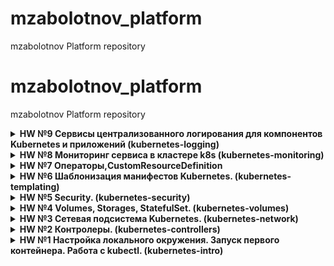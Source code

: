 # mzabolotnov_platform
mzabolotnov Platform repository
# mzabolotnov_platform
mzabolotnov Platform repository

<details>
<summary> <b>HW №9 Сервисы централизованного логирования для компонентов Kubernetes и приложений (kubernetes-logging) </b></summary>

ДЗ выполнено согласно kubernetes-logging/HW_k8s_logging_23186_adfb6c-227996-86f0ec.pdf

Задание выполняем в кластере Yandex Cloud
Кластер разворачиваем при помощи terraform. Кластер состоит из двух групп узлов default-pool и infra-pool.

Defaul-pool - состоит из одной ноды (cores-2, memory-2), будет использована для разворачивания самого приложения Hipster Shop.
Infra-pool - состоит из трех нод (cores-2, memory-4), будет использована для разворачивания инфраструктуры логирования.

Задаем taint нодам в группе infra-pool

$ kubectl get nodes
NAME                        STATUS   ROLES    AGE   VERSION
cl197h166i1chf94fk6a-eweb   Ready    <none>   35h   v1.19.15
cl197h166i1chf94fk6a-unas   Ready    <none>   35h   v1.19.15
cl197h166i1chf94fk6a-utev   Ready    <none>   35h   v1.19.15
cl1hnr8p459ndrnomg1f-eqav   Ready    <none>   35h   v1.19.15

```
kubectl taint nodes cl197h166i1chf94fk6a-eweb node-role=infra:NoSchedule

```
<details>
<summary><b>Разворачиваем приложение Hipster Shop</b></summary>

```
kubectl create ns microservices-demo
kubectl apply -f https://raw.githubusercontent.com/express42/otus-platform-snippets/master/Module-02/Logging/microservices-demo-without-resources.yaml -n microservices-demo

```
получаем

```
kubectl get pods -n microservices-demo -o custom-columns=NAME:.metadata.name,NODE:.spec.nodeName
```

NAME                                     NODE
adservice-56d56d89cc-4dzvx               cl1hnr8p459ndrnomg1f-eqav
cartservice-c8b9fc586-9zx89              cl1hnr8p459ndrnomg1f-eqav
checkoutservice-74f4c5464f-ts6zl         cl1hnr8p459ndrnomg1f-eqav
currencyservice-7df4d74b7c-hj742         cl1hnr8p459ndrnomg1f-eqav
emailservice-86794489df-nxxdr            cl1hnr8p459ndrnomg1f-eqav
frontend-cf49f7975-9flql                 cl1hnr8p459ndrnomg1f-eqav
loadgenerator-7fdb874b-k9sp2             cl1hnr8p459ndrnomg1f-eqav
paymentservice-5768d9bb67-hfw74          cl1hnr8p459ndrnomg1f-eqav
productcatalogservice-84fd74ccc9-rgz56   cl1hnr8p459ndrnomg1f-eqav
recommendationservice-6fcb597467-qbmnl   cl1hnr8p459ndrnomg1f-eqav
redis-cart-55d76945cb-nns6h              cl1hnr8p459ndrnomg1f-eqav
shippingservice-6bc75ffff-ht2lt          cl1hnr8p459ndrnomg1f-eqav
</details>


<details>
<summary><b>Разворачиваем EFK stack</b></summary>

1. Добавляем репозиторий
```
helm repo add elastic https://helm.elastic.co
```
сохраняем values.yaml
'''
helm show values elastic/elasticsearch  > values.yaml
'''
Кастомизируем установку:
```
kubernetes-logging/elasticsearch.values.yaml
```
```
kubectl create ns observability
helm upgrade --install elasticsearch elastic/elasticsearch --namespace observability -f elasticsearch.values.yaml
```
В результате имеем
```
kubectl get pods -n observability -l chart=elasticsearch -o custom-columns=NAME:.metadata.name,NODE:.spec.nodeName
```
NAME                     NODE
elasticsearch-master-0   cl197h166i1chf94fk6a-unas
elasticsearch-master-1   cl197h166i1chf94fk6a-utev
elasticsearch-master-2   cl197h166i1chf94fk6a-eweb
</details>

2. [Разворачиваем ingress-controler в Yandex Cloud](https://cloud.yandex.ru/docs/managed-kubernetes/solutions/ingress-cert-manager) на каждой ноде infra-pool по аналогии с elasticsearch. Единственное отличие, разворачиваем как DaemonSet. Кастомизируем nginx-ingress-controler.values.yaml

```
kubectl create ns nginx-ingress
helm upgrade --install ingress-nginx ingress-nginx/ingress-nginx --namespace nginx-ingress -f nginx-ingress-controler.values.yaml
```
```
kubectl get pods -n nginx-ingress -o custom-columns=NAME:.metadata.name,NODE:.spec.nodeName
```
ingress-nginx-controller-4w97g   cl197h166i1chf94fk6a-eweb
ingress-nginx-controller-jg9hw   cl197h166i1chf94fk6a-utev
ingress-nginx-controller-p4tjh   cl197h166i1chf94fk6a-unas

3. По аналогии устанавливаем Kibana

```
helm upgrade --install kibana elastic/kibana --namespace observability -f kibana.values.yaml

kubectl get pods -n observability -l app=kibana -o custom-columns=NAME:.metadata.name,NODE:.spec.nodeName
```
NAME                             NODE
kibana-kibana-68cd8c9c8f-9w294   cl197h166i1chf94fk6a-unas
kibana-kibana-68cd8c9c8f-ctjd4   cl197h166i1chf94fk6a-utev
kibana-kibana-68cd8c9c8f-sgznn   cl197h166i1chf94fk6a-eweb



<details>
<summary><b></b></summary>
</details>

<details>
<summary><b></b></summary>
</details>



</details>


<details>
<summary> <b>HW №8 Мониторинг сервиса в кластере k8s (kubernetes-monitoring) </b></summary>

ДЗ выполнено согласно kubernetes-monitoring/HW_monitoring_191527_c0f871-227996-1a026d.pdf

Задание выполняем в кластере minikube

<details>
<summary><b>Установка prometheus-operator</b></summary>

Prometeus-operator устанавливаем с помощью Helm [Документация](https://github.com/prometheus-community/helm-charts)

Установку производим в namespace monitoring

```
helm repo add prometheus-community https://prometheus-community.github.io/helm-charts
kubectl create ns monitoring
helm upgrade --install prometheus-operator prometheus-community/prometheus-operator -n monitoring
```
</details>

<details>
<summary><b>Установка nginx, nginx-prometheus-exporter</b></summary>

Берем стандартный образ nginx:latest. Подсовываем ему настройки с помощью ConfigMap (описано в deployment.yaml).
Подсаживаем в каждый pod c nginx SideCar-контейнер [nginx-prometheus-exporter](https://github.com/nginxinc/nginx-prometheus-exporter), который собирает метрики с http://localhost:8080/basic_status.
Порт 8080 и /basic_status задаются в настройках nginx. (см. ConfigMap deployment.yamk)

создаем pod c nginx и nginx-prometheus-exporter

```
kubectl apply -f kubernetes-monitoring/deployment.yaml
```
содаем серсис для nginx и nginx-prometheus-exporter

```
kubectl apply -f kubernetes-monitoring/service.yaml
```

создаем servicemonitor согласно [документации](https://github.com/prometheus-operator/prometheus-operator/blob/main/Documentation/user-guides/getting-started.md)

```
kubectl apply -f kubernetes-monitoring/servicemonitor.yaml
```
</details>

<details>
<summary><b>prometheus и grafana</b></summary>

В результате имеем Prometheus
![Screenshot_2021-11-28_20-49-12](https://user-images.githubusercontent.com/80415069/143781706-2e9808e5-f4be-40b5-9206-f111e6643b8e.png)
[Dashbord для Grafana](https://github.com/nginxinc/nginx-prometheus-exporter/tree/master/grafana)
![Screenshot_2021-11-28_20-47-05](https://user-images.githubusercontent.com/80415069/143781729-cae00c93-1137-4b96-9f66-2d79d7a68582.png)

</details>

</details>


<details>
<summary> <b>HW №7 Операторы,CustomResourceDefinition </b></summary>
- [x] Основное ДЗ
Задание выполнялось согласно инструкции kubernetes-operators/Домашнее_задание._Custom_Resource_Definitions._Operatorsv2_15052_19ab0f1_15052_c749da_15052_966268-191527-7259aa.pdf
Используется кластер minikube

#### <b>Создание CustomResurce</b>
Создаем CustomResurce
```
kubernetes-operators/deploy/cr.yml
```
Чтобы развернуть его в облаке создаем его описание.
```
kubernetes-operators/deploy/crd.yml
```
в crd.yml добавляем секцию validation для валидации CustomResurce.
Чтобы валидация работала, добавляем
```
preserveUnknownFields: false
```
Задаем обязательные поля в CustomResurce
```
required: ["image", "database", "password", "storage_size"]          

```


</details>

<details>
<summary> <b>HW №6 Шаблонизация манифестов Kubernetes. (kubernetes-templating) </b></summary>

- [x] Основное ДЗ

Задание выполнялось согласно kubernetes-templating/hw-4088-53c0bc.pdf

Задание выполнялось в кластере Kubernetes Yandex Cloud

Кластер поднимается с использованием terraform. Исходные файлы расположены в папке kubernetes-templating/terraform
```
teraform init
terraform apply
```

#### <b>Задание 1. Установка ingress-controler в YC</b>
Установку ingress-controler в YC производим согласно инструкции
[Установка ingress-controler](https://cloud.yandex.ru/docs/managed-kubernetes/solutions/ingress-cert-manager)
#### <b>Задание 2. Установка cert-menager</b>
Для установки cert-menager добавляем репозиторий
```
    helm repo add jetstack https://charts.jetstack.io
```
Создаем namespace
```
    kubectl create ns cert-manager
```
Для установки cert-menager согласно ссылке [Установка CRD](https://cloud.yandex.ru/docs/managed-kubernetes/solutions/ingress-cert-manager) устанавливаем некоторые CRD ресурсы
```
    kubectl apply --validate=false -n cert-manager -f https://github.com/jetstack/cert-manager/releases/download/v0.16.1/cert-manager.crds.yaml
```
или
```
    kubectl apply --validate=false -n cert-manager -f kubernetes-templating/cert-manager/cert-manager.crds.yaml
```
Устанавливаем cert-menager из helm-чарта
```
    helm upgrade --install cert-manager jetstack/cert-manager --wait --namespace=cert-manager --version=1.6.0
```
Для корректной работы cert-menager необходимо создание ClusterIssuer (или Issuer).
Манифесты ресурсов:
    kubernetes-templating/cert-manager/cluster_issuer_stage.yaml - для отладки
    kubernetes-templating/cert-manager/cluster_issuer.yaml - окончательный вариант (рабочий)
#### <b>Задание 3. Установка chartmuseum</b>
Создан файл kubernetes-templating/chartmuseum/values.yaml
[Исходник файла values.yaml](https://github.com/helm/charts/blob/master/stable/chartmuseum/values.yaml)
В файл внесены настройки ingress с валидацией tsl-сертификата от Let's Encrypt
Устанавливаем chartmuseum
```
    kubectl create ns chartmuseum
    helm upgrade --install chartmuseum stable/chartmuseum --wait --namespace=chartmuseum --version=2.14.2 -f chartmuseum/values.yaml
```
 В результате
```
    curl https://chartmuseum.51.250.0.41.nip.io
```
должно получиться, что-то типа этого
```
<!DOCTYPE html>
<html>
<head>
<title>Welcome to ChartMuseum!</title>
<style>
    body {
        width: 35em;
        margin: 0 auto;
        font-family: Tahoma, Verdana, Arial, sans-serif;
    }
</style>
</head>
<body>
<h1>Welcome to ChartMuseum!</h1>
<p>If you see this page, the ChartMuseum web server is successfully installed and
working.</p>

<p>For online documentation and support please refer to the
<a href="https://github.com/helm/chartmuseum">GitHub project</a>.<br/>

<p><em>Thank you for using ChartMuseum.</em></p>
</body>
</html>
```
#### <b>Задание 4. Установка Harbor</b>
Добавляем репозиторий
```
helm repo add harbor https://helm.goharbor.io
```
```
helm upgrade --install harbor harbor/harbor -f kubernetes-templating/harbor/values.yaml
```
в результате harbor доступен по адресу

https://mikhza.twilightparadox.com с валидным сертификатом

#### <b>Задание 5. Создание своего helm-чарта</b>

Используем demo-приложение от Google
https://github.com/GoogleCloudPlatform/microservices-demo

создаем пустой чарт

```
helm create kubernetes-templating/hipster-shop
```
удаляем файл kubernetes-templating/hipster-shop/values.yaml и очищаем папку kubernetes-templating/hipster-shop/templates
Копируем [файл](https://github.com/express42/otus-platform-snippets/blob/master/Module-04/05-Templating/manifests/all-hipster-shop.yaml) в папку kubernetes-templating/hipster-shop/templates

Устанавливаем приложение

```
kubectl create ns hipster-shop
helm upgrade --install hipster-shop kubernetes-templating/hipster-shop --namespace hipster-shop
```
Используя NodePort проверяем работоспособность. Адрес ноды находим используя команду

```
kubectl get nodes -o wide
```
создаем helm-чарт для компонента frontend

```
helm create kubernetes-templating/frontend
```
Переносим из kubernetes-templating/hipster-shop/templates/all-hipster-shop.yaml части касаемые сервиса frontend в отдельные файлы
kubernetes-templating/frontend/templates/deployment.yaml
kubernetes-templating/frontend/templates/service.yaml
Создаем ingress манифест
kubernetes-templating/frontend/templates/ingress.yaml
Переустанавливаем hipster-shop
```
helm upgrade --install hipster-shop kubernetes-templating/hipster-shop --namespace hipster-shop
```
Устанавливаем frontend
```
helm upgrade --install frontend frontend --namespace hipster-shop
```
В итоге имеем
```
$ kubectl get ingress -A
Warning: extensions/v1beta1 Ingress is deprecated in v1.14+, unavailable in v1.22+; use networking.k8s.io/v1 Ingress
NAMESPACE      NAME                      CLASS    HOSTS                            ADDRESS       PORTS     AGE
chartmuseum    chartmuseum-chartmuseum   <none>   chartmuseum.51.250.0.41.nip.io   51.250.0.41   80, 443   26h
default        harbor-ingress            <none>   mikhza.twilightparadox.com       51.250.0.41   80, 443   24h
hipster-shop   frontend                  <none>   shop.51.250.0.41.nip.io          51.250.0.41   80        8h
```
Ура! Приложение работает.

Параметризуем приложение frontend

Меняем файл kubernetes-templating/frontend/values.yaml
```
image:
  tag: v0.1.3

replicas: 1

service:
  port: 80
  targetPort: 8080
  NodePort: 30010
  type: NodePort
```
Меняем файлы

kubernetes-templating/frontend/templates/deployment.yaml
kubernetes-templating/frontend/templates/service.yaml
kubernetes-templating/frontend/templates/ingress.yaml

И вновь запускаем upgrade frontend
```
helm upgrade --install frontend frontend --namespace hipster-shop
```
Архивируем наши чарты

```
helm package frontend
helm package hipster-shop
```
Получаем два архива
kubernetes-templating/frontend-0.1.0.tgz
kubernetes-templating/hipster-shop-0.1.0.tgz
Помещаем наши архивы в репозиторий harbor через web-интерфейс

Добавляем наш репозиторий с двумя чартами
```
helm repo add templating https://mikhza.twilightparadox.com/chartrepo/kubernetes-templating/
```
#### <b>Задание 5. Используем kubecfg для шаблонизации похожих ресурсов</b>
скачиваем kubecfg https://github.com/bitnami/kubecfg/releases
Делаем файл исполняемым и помещаем по пути PATH

Создаем файл kubernetes-templating/kubecfg/services.jsonnet для поднятия двух deploymet и service похожих компонентов
paymentservice и shippingservice.
Скачиваем [готовую библиотеку компонент](https://github.com/bitnami-labs/kube-libsonnet/raw/52ba963ca44f7a4960aeae9ee0fbee44726e481f/kube.libsonnet)
меняем в библиотеке
```
  Deployment(name): $._Object("apps/v1", "Deployment", name) {

```
Выпиливаем компоненты paymentservice и shippingservice из файла kubernetes-templating/hipster-shop/templates/all-hipster-shop.yaml

Делаем upgrade hipster-shop

```
helm upgrade --install hipster-shop ../hipster-shop --namespace hipster-shop --set frontend.service.NodePort=30010
```
И поднимаем отдельно компоненты
```
kubecfg update services.jsonnet -n hipster-shop
```
Заработало со второго раза. Проверяется помещением в корзину товара. Не должно быть ошибок.

#### <b>Задание 6. Используем kustomize</b>

выпиливаем один сервис из общего файла kubernetes-templating/hipster-shop/templates/all-hipster-shop.yaml
Сервис currencyservice
В директории kubernetes-templating/kustomize приведены базовые русурсы kubernetes-templating/kustomize/base
И их кастомизация на окружения dev и prod

</details>

<details>
<summary> <b>HW №5 Security. (kubernetes-security) </b></summary>

- [x] Основное ДЗ
Используется кластер kind

Задание выполнялось согласно kubernetes-security/HW/Kuber_Security_HW-5522-83b386.pdf

## <b>Задание 1</b>
- Создан Service Account bob, ему дана роль admin в рамках всего кластера
- Создан Service Account dave без доступа к кластеру
  Итоговые манифесты, которые решают данную задачу, расположены kubernetes-security/task01

## <b>Задание 2</b>
- Создан Namespace prometheus
- Создан Service Account carol в этом Namespace
- Дан всем Service Account в Namespace prometheus возможность
  делать get, list, watch в отношении Pods всего кластера
  Итоговые манифесты, которые решают данную задачу, расположены kubernetes-security/task02

## <b>Задание 3</b>
- Создать Namespace dev
- Создать Service Account jane в Namespace dev
- Дать jane роль admin в рамках Namespace dev
- Создать Service Account ken в Namespace dev
- Дать ken роль view в рамках Namespace dev
  Итоговые манифесты, которые решают данную задачу, расположены kubernetes-security/task03


</details>

<details>
<summary> <b>HW №4 Volumes, Storages, StatefulSet. (kubernetes-volumes) </b></summary>

- [x] Основное ДЗ

В kind развернут под  с MinIO с использованием манифеста
<pre> 
kubectl apply -f kubernetes-volumes/miniostatefulset.yaml
</pre>
В результате запустится под и создастся StatefulSet minio

Для того, чтобы наш StatefulSet был доступен изнутри кластера,
создадим Headless Service kubernetes-volumes/minio-headlessservice.yaml
</details>
<details>
<summary> <b>HW №3 Сетевая подсистема Kubernetes. (kubernetes-network) </b></summary>

 Задание выполнялось согласно kubernetes-networks/Network_HW-23186-07a062.pdf

- [x] Основное ДЗ

Контейнер с простым web-приложением, работающий на порту 8000 запущен в кластере minikube.
Доступ к приложению осуществляем в трех вариантах
1. ClusterIP
2. LoadBalancer
3. nginx-ingress
Манифест приложения kubernetes-networks/web-deploy.yaml
kubernetes-networks/web-svc-cip.yaml - service ClusterIP для приложения web
kubernetes-networks/web-svc-lb.yaml - service LoadBalancer для приложения web
kubernetes-networks/web-svc-headless.yaml - service для приложения wed через ingress.
При применении 
<pre>
kubectl apply -f kubernetes-networks/web-ingress.yaml
</pre>
Ошибка:
<pre>
Error from server (InternalError): error when creating "web-ingress.yaml": Internal error occurred: failed calling webhook "validate.nginx.ingress.kubernetes.io": an error on the server ("") has prevented the request from succeeding
</pre>
Решение ошибки:
https://stackoverflow.com/questions/61365202/nginx-ingress-service-ingress-nginx-controller-admission-not-found
</details>
<details>
<summary> <b>HW №2 Контролеры. (kubernetes-controllers) </b> </summary>
В ДЗ сделано.
1. Запущен кластер kind. Настройки кластера kind-config.yaml 
2. Создан манифест kubernetes-controller/frontend-replicaset.yaml, с помощью которого приложение запускается в кластере kind
3. Произведена попытка обновлени приложения при изменении образа контейнера. Приложение не обновляется, потому что ReplicaSet не   подходит для этой цели.
4. Создан манифест frontend-deployment.yaml. С использованием Deployment приложение обновилось.
5. Далее создан манифесты paymentservice-deployment-bg.yaml, paymentservice-deployment-reverse.yaml, где параметрами maxSurge, maxUnavailable созданы аналоги blue/green и reverse-rolling update
6. При помощи манифеста kubernetes-controllers/node-exporter-daemonset.yaml node-exporter запущен на всех нодах кластера.
</details>
<details>
<summary> <b>HW №1 Настройка локального окружения. Запуск первого контейнера. Работа с kubectl. (kubernetes-intro)</b> </summary>
Поды восстанавливаются, потому что состояние кластера контролируется Contoller Manager, представляющий собой набор контролеров
Примеры из нашей задачи:
Controlled By:  ReplicaSet/coredns-74ff55c5b
Controlled By:  Node/minikube

В ДЗ сделано.
1. Создан kubernetes-intro/web/Dockerfile. Собран образ nginx, работающим на 8000 порту. Образ пушим на DockerHub
2. Создан манифест kubernetes-intro/web-pod.yaml, с помощью которого приложение запускается в кластере minikube
3. Собран образ из https://github.com/GoogleCloudPlatform/microservices-demo/blob/master/src/frontend/Dockerfile.
4. Запущено приложение Frontend из ук. в п.3 образа в кламтере minikube. Pod имеет статус Error
5. Из командной строки создан манифест kubernetes-intro/frontend-pod.yaml
6. * Манифест исправлен kubernetes-intro/frontend-pod-healthy.yaml. Pod запускается без ошибок.
</details>
